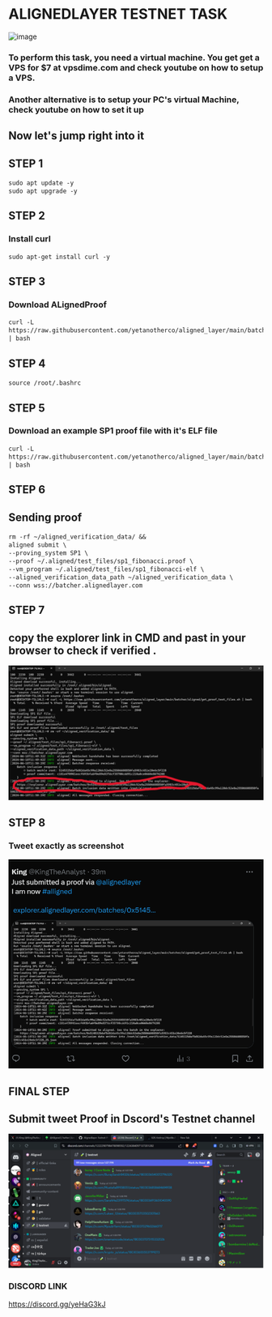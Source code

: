 # ALIGNEDLAYER TESTNET TASK
![image](https://pbs.twimg.com/profile_banners/1752189672770469888/1715971691/1500x500)

### To perform this task, you need a virtual machine. You get get a VPS for $7 at vpsdime.com and check youtube on how to setup a VPS. 

### Another alternative is to setup your PC's virtual Machine, check youtube on how to set it up

## Now let's jump right into it
## STEP 1
```
sudo apt update -y
sudo apt upgrade -y
```
## STEP 2
### Install curl 
```
sudo apt-get install curl -y
```
## STEP 3
### Download ALignedProof 

```
curl -L https://raw.githubusercontent.com/yetanotherco/aligned_layer/main/batcher/aligned/install_aligned.sh | bash
```
## STEP 4
```
source /root/.bashrc
```

## STEP 5
### Download an example SP1 proof file with it's ELF file 

```
curl -L https://raw.githubusercontent.com/yetanotherco/aligned_layer/main/batcher/aligned/get_proof_test_files.sh | bash
```

## STEP 6

## Sending proof 


```
rm -rf ~/aligned_verification_data/ &&
aligned submit \
--proving_system SP1 \
--proof ~/.aligned/test_files/sp1_fibonacci.proof \
--vm_program ~/.aligned/test_files/sp1_fibonacci-elf \
--aligned_verification_data_path ~/aligned_verification_data \
--conn wss://batcher.alignedlayer.com
```
## STEP 7
## copy the explorer link in CMD and past in your browser to check if verified . 
![image](https://github.com/KingTheAnalyst/Blockchain-Contributions/blob/main/Screenshot%202024-06-18%20125658.png)


## STEP 8
### Tweet exactly as screenshot 
![image](https://github.com/KingTheAnalyst/Blockchain-Contributions/blob/main/Screenshot%202024-06-18%20133758.png)


## FINAL STEP
## Submit tweet Proof in Dscord's Testnet channel
![image](https://github.com/KingTheAnalyst/Blockchain-Contributions/blob/main/Screenshot%202024-06-18%20133654.png)


### DISCORD LINK 
https://discord.gg/yeHaG3kJ
